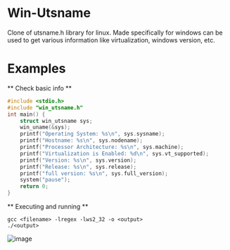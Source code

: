 # Win-Utsname
Clone of utsname.h library for linux. Made specifically for windows can be used to get various information like virtualization, windows version, etc.
# Examples

** Check basic info **
```c
#include <stdio.h>
#include "win_utsname.h"
int main() {
	struct win_utsname sys;
	win_uname(&sys);
	printf("Operating System: %s\n", sys.sysname);
	printf("Hostname: %s\n", sys.nodename);
	printf("Processor Architecture: %s\n", sys.machine);
	printf("Virtualization is Enabled: %d\n", sys.vt_supported);
	printf("Version: %s\n", sys.version);
	printf("Release: %s\n", sys.release);
	printf("full version: %s\n", sys.full_version);
	system("pause");
	return 0;
}
```
** Executing and running **
```
gcc <filename> -lregex -lws2_32 -o <output>
./<output>
```
![image](https://user-images.githubusercontent.com/54384337/119207922-b40ac500-ba65-11eb-9862-e2f6dd2c2750.png)
